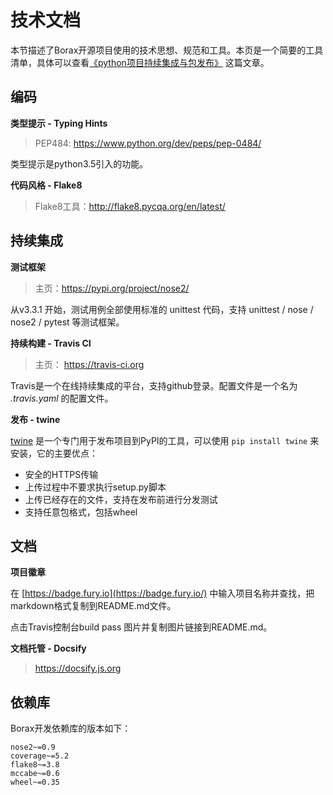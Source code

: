 # 技术文档

本节描述了Borax开源项目使用的技术思想、规范和工具。本页是一个简要的工具清单，具体可以查看[《python项目持续集成与包发布》](https://kinegratii.github.io/2017/04/25/python-project-ci-publish/) 这篇文章。

## 编码

**类型提示 - Typing Hints**

> PEP484: https://www.python.org/dev/peps/pep-0484/

类型提示是python3.5引入的功能。

**代码风格 - Flake8**

> Flake8工具：http://flake8.pycqa.org/en/latest/

## 持续集成

**测试框架**

> 主页：https://pypi.org/project/nose2/

从v3.3.1 开始，测试用例全部使用标准的 unittest 代码，支持 unittest / nose / nose2 / pytest 等测试框架。

**持续构建 - Travis CI**

> 主页： https://travis-ci.org



Travis是一个在线持续集成的平台，支持github登录。配置文件是一个名为 *.travis.yaml* 的配置文件。

**发布 - twine**

[twine](https://pypi.python.org/pypi/twine) 是一个专门用于发布项目到PyPI的工具，可以使用 `pip install twine` 来安装，它的主要优点：

- 安全的HTTPS传输
- 上传过程中不要求执行setup.py脚本
- 上传已经存在的文件，支持在发布前进行分发测试
- 支持任意包格式，包括wheel

## 文档

**项目徽章**

在 [https://badge.fury.io](https://badge.fury.io/) 中输入项目名称并查找，把markdown格式复制到README.md文件。

点击Travis控制台build pass 图片并复制图片链接到README.md。


**文档托管 - Docsify**

> https://docsify.js.org

## 依赖库

Borax开发依赖库的版本如下：

```
nose2~=0.9
coverage~=5.2
flake8~=3.8
mccabe~=0.6
wheel~=0.35
```

